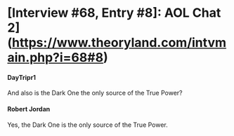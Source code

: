# [Interview #68, Entry #8]: AOL Chat 2](https://www.theoryland.com/intvmain.php?i=68#8)

#### DayTripr1

And also is the Dark One the only source of the True Power?

#### Robert Jordan

Yes, the Dark One is the only source of the True Power.

